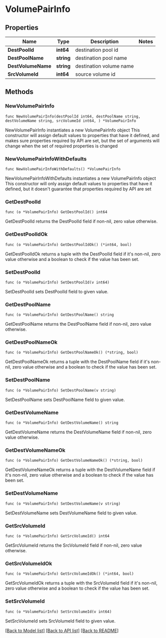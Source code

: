 # VolumePairInfo

## Properties

Name | Type | Description | Notes
------------ | ------------- | ------------- | -------------
**DestPoolId** | **int64** | destination pool id | 
**DestPoolName** | **string** | destination pool name | 
**DestVolumeName** | **string** | destination volume name | 
**SrcVolumeId** | **int64** | source volume id | 

## Methods

### NewVolumePairInfo

`func NewVolumePairInfo(destPoolId int64, destPoolName string, destVolumeName string, srcVolumeId int64, ) *VolumePairInfo`

NewVolumePairInfo instantiates a new VolumePairInfo object
This constructor will assign default values to properties that have it defined,
and makes sure properties required by API are set, but the set of arguments
will change when the set of required properties is changed

### NewVolumePairInfoWithDefaults

`func NewVolumePairInfoWithDefaults() *VolumePairInfo`

NewVolumePairInfoWithDefaults instantiates a new VolumePairInfo object
This constructor will only assign default values to properties that have it defined,
but it doesn't guarantee that properties required by API are set

### GetDestPoolId

`func (o *VolumePairInfo) GetDestPoolId() int64`

GetDestPoolId returns the DestPoolId field if non-nil, zero value otherwise.

### GetDestPoolIdOk

`func (o *VolumePairInfo) GetDestPoolIdOk() (*int64, bool)`

GetDestPoolIdOk returns a tuple with the DestPoolId field if it's non-nil, zero value otherwise
and a boolean to check if the value has been set.

### SetDestPoolId

`func (o *VolumePairInfo) SetDestPoolId(v int64)`

SetDestPoolId sets DestPoolId field to given value.


### GetDestPoolName

`func (o *VolumePairInfo) GetDestPoolName() string`

GetDestPoolName returns the DestPoolName field if non-nil, zero value otherwise.

### GetDestPoolNameOk

`func (o *VolumePairInfo) GetDestPoolNameOk() (*string, bool)`

GetDestPoolNameOk returns a tuple with the DestPoolName field if it's non-nil, zero value otherwise
and a boolean to check if the value has been set.

### SetDestPoolName

`func (o *VolumePairInfo) SetDestPoolName(v string)`

SetDestPoolName sets DestPoolName field to given value.


### GetDestVolumeName

`func (o *VolumePairInfo) GetDestVolumeName() string`

GetDestVolumeName returns the DestVolumeName field if non-nil, zero value otherwise.

### GetDestVolumeNameOk

`func (o *VolumePairInfo) GetDestVolumeNameOk() (*string, bool)`

GetDestVolumeNameOk returns a tuple with the DestVolumeName field if it's non-nil, zero value otherwise
and a boolean to check if the value has been set.

### SetDestVolumeName

`func (o *VolumePairInfo) SetDestVolumeName(v string)`

SetDestVolumeName sets DestVolumeName field to given value.


### GetSrcVolumeId

`func (o *VolumePairInfo) GetSrcVolumeId() int64`

GetSrcVolumeId returns the SrcVolumeId field if non-nil, zero value otherwise.

### GetSrcVolumeIdOk

`func (o *VolumePairInfo) GetSrcVolumeIdOk() (*int64, bool)`

GetSrcVolumeIdOk returns a tuple with the SrcVolumeId field if it's non-nil, zero value otherwise
and a boolean to check if the value has been set.

### SetSrcVolumeId

`func (o *VolumePairInfo) SetSrcVolumeId(v int64)`

SetSrcVolumeId sets SrcVolumeId field to given value.



[[Back to Model list]](../README.md#documentation-for-models) [[Back to API list]](../README.md#documentation-for-api-endpoints) [[Back to README]](../README.md)


